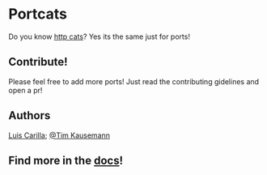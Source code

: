 # Portcats
Do you know [http cats](https://http.cat)? Yes its the same just for ports!
## Contribute!
Please feel free to add more ports! Just read the contributing gidelines and open a pr!
## Authors
[Luis Carilla](https://github.com/lcarilla); [@Tim Kausemann](https://github.com/sycrw)
## Find more in the [docs](/docs/index.md)!
